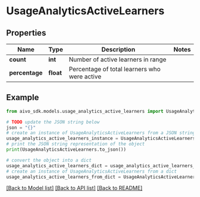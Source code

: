 # UsageAnalyticsActiveLearners

## Properties

Name | Type | Description | Notes
------------ | ------------- | ------------- | -------------
**count** | **int** | Number of active learners in range |
**percentage** | **float** | Percentage of total learners who were active |

## Example

```python
from aivo_sdk.models.usage_analytics_active_learners import UsageAnalyticsActiveLearners

# TODO update the JSON string below
json = "{}"
# create an instance of UsageAnalyticsActiveLearners from a JSON string
usage_analytics_active_learners_instance = UsageAnalyticsActiveLearners.from_json(json)
# print the JSON string representation of the object
print(UsageAnalyticsActiveLearners.to_json())

# convert the object into a dict
usage_analytics_active_learners_dict = usage_analytics_active_learners_instance.to_dict()
# create an instance of UsageAnalyticsActiveLearners from a dict
usage_analytics_active_learners_from_dict = UsageAnalyticsActiveLearners.from_dict(usage_analytics_active_learners_dict)
```

[[Back to Model list]](../README.md#documentation-for-models) [[Back to API list]](../README.md#documentation-for-api-endpoints) [[Back to README]](../README.md)
